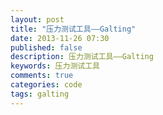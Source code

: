```yaml
---
layout: post
title: "压力测试工具——Galting"
date: 2013-11-26 07:30
published: false
description: 压力测试工具——Galting
keywords: 压力测试工具
comments: true
categories: code
tags: galting
---
```

